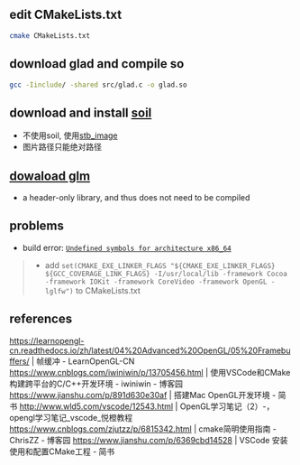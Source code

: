 ## edit CMakeLists.txt

```bash
cmake CMakeLists.txt
```

## download glad and compile so
```bash
gcc -Iinclude/ -shared src/glad.c -o glad.so
```

## download and install [soil](https://github.com/littlstar/soil)
- 不使用soil, 使用[stb_image](https://learnopengl-cn.github.io/01%20Getting%20started/06%20Textures/)
- 图片路径只能绝对路径

## [dowaload glm](https://github.com/g-truc/glm)
- a header-only library, and thus does not need to be compiled



## problems
- build error: [`Undefined symbols for architecture x86_64`](https://github.com/cdcseacave/openMVS/issues/202)
>- add `set(CMAKE_EXE_LINKER_FLAGS "${CMAKE_EXE_LINKER_FLAGS} ${GCC_COVERAGE_LINK_FLAGS} -I/usr/local/lib -framework Cocoa -framework IOKit -framework CoreVideo -framework OpenGL -lglfw")` to CMakeLists.txt

## references
https://learnopengl-cn.readthedocs.io/zh/latest/04%20Advanced%20OpenGL/05%20Framebuffers/ | 帧缓冲 - LearnOpenGL-CN
https://www.cnblogs.com/iwiniwin/p/13705456.html | 使用VSCode和CMake构建跨平台的C/C++开发环境 - iwiniwin - 博客园
https://www.jianshu.com/p/891d630e30af | 搭建Mac OpenGL开发环境 - 简书
http://www.wld5.com/vscode/12543.html | OpenGL学习笔记（2）-，opengl学习笔记_vscode_悦橙教程
https://www.cnblogs.com/zjutzz/p/6815342.html | cmake简明使用指南 - ChrisZZ - 博客园
https://www.jianshu.com/p/6369cbd14528 | VSCode 安装使用和配置CMake工程 - 简书